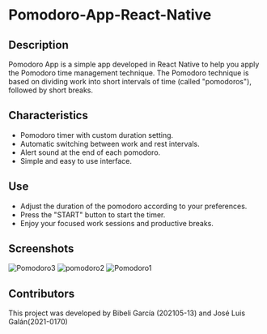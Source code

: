 # Pomodoro-App-React-Native

## Description

Pomodoro App is a simple app developed in React Native to help you apply the Pomodoro time management technique. The Pomodoro technique is based on dividing work into short intervals of time (called "pomodoros"), followed by short breaks.

## Characteristics

- Pomodoro timer with custom duration setting.
- Automatic switching between work and rest intervals.
- Alert sound at the end of each pomodoro.
- Simple and easy to use interface.

## Use
 - Adjust the duration of the pomodoro according to your preferences.
 - Press the "START" button to start the timer.
 - Enjoy your focused work sessions and productive breaks.

## Screenshots

![Pomodoro3](https://github.com/Programming1203/Pomodoro-App-React-Native/assets/145875598/a4095c31-9373-4f8e-a3b6-bd1f1d3d3677)
![pomodoro2](https://github.com/Programming1203/Pomodoro-App-React-Native/assets/145875598/42256f21-7fd4-45e5-8db4-ab3f9aff69a4)
![Pomodoro1](https://github.com/Programming1203/Pomodoro-App-React-Native/assets/145875598/38011e1a-0f60-4e49-8fbb-96768fb85010)

## Contributors
This project was developed by Bibeli García (202105-13) and José Luis Galán(2021-0170)

